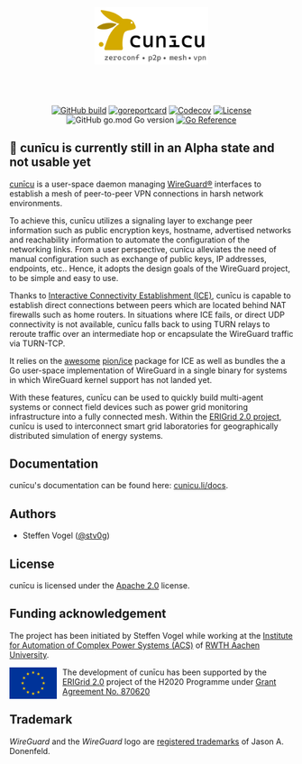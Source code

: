 <!--
SPDX-FileCopyrightText: 2023 Steffen Vogel <post@steffenvogel.de>
SPDX-License-Identifier: Apache-2.0
-->

<div align="center" >
    <img style="width: 40%; margin: 4em 0" src="website/static/img/cunicu_logo.svg" alt="cunīcu logo" />

[![GitHub build](https://img.shields.io/github/actions/workflow/status/cunicu/cunicu/build.yaml?style=flat-square)](https://github.com/cunicu/cunicu/actions)
[![goreportcard](https://goreportcard.com/badge/github.com/cunicu/cunicu?style=flat-square)](https://goreportcard.com/report/github.com/cunicu/cunicu)
[![Codecov](https://img.shields.io/codecov/c/github/cunicu/cunicu?token=WWQ6SR16LA&style=flat-square)](https://app.codecov.io/gh/cunicu/cunicu)
[![License](https://img.shields.io/github/license/cunicu/cunicu?style=flat-square)](https://github.com/cunicu/cunicu/blob/master/LICENSE)
![GitHub go.mod Go version](https://img.shields.io/github/go-mod/go-version/cunicu/cunicu?style=flat-square)
[![Go Reference](https://pkg.go.dev/badge/github.com/cunicu/cunicu.svg)](https://pkg.go.dev/github.com/cunicu/cunicu)
</div>

## 🚧 cunīcu is currently still in an Alpha state and not usable yet

[cunīcu][cunicu] is a user-space daemon managing [WireGuard®][wireguard] interfaces to establish a mesh of peer-to-peer VPN connections in harsh network environments.

To achieve this, cunīcu utilizes a signaling layer to exchange peer information such as public encryption keys, hostname, advertised networks and reachability information to automate the configuration of the networking links.
From a user perspective, cunīcu alleviates the need of manual configuration such as exchange of public keys, IP addresses, endpoints, etc..
Hence, it adopts the design goals of the WireGuard project, to be simple and easy to use.

Thanks to [Interactive Connectivity Establishment (ICE)](https://en.wikipedia.org/wiki/Interactive_Connectivity_Establishment), cunīcu is capable to establish direct connections between peers which are located behind NAT firewalls such as home routers.
In situations where ICE fails, or direct UDP connectivity is not available, cunīcu falls back to using TURN relays to reroute traffic over an intermediate hop or encapsulate the WireGuard traffic via TURN-TCP.

It relies on the [awesome](https://github.com/pion/awesome-pion) [pion/ice][pion-ice] package for ICE as well as bundles the a Go user-space implementation of WireGuard in a single binary for systems in which WireGuard kernel support has not landed yet.

With these features, cunīcu can be used to quickly build multi-agent systems or connect field devices such as power grid monitoring infrastructure into a fully connected mesh.
Within the [ERIGrid 2.0 project](https://erigrid2.eu), cunīcu is used to interconnect smart grid laboratories for geographically distributed simulation of energy systems.

## Documentation

cunīcu's documentation can be found here: [cunicu.li/docs](https://cunicu.li/docs).

## Authors

-   Steffen Vogel ([@stv0g](https://github.com/stv0g))

## License

cunīcu is licensed under the [Apache 2.0](./LICENSE) license.

## Funding acknowledgement

The project has been initiated by Steffen Vogel while working at the [Institute for Automation of Complex Power Systems (ACS)](https://www.acs.eonerc.rwth-aachen.de) of [RWTH Aachen University](https://www.rwth-aachen.de).

<img alt="European Flag" src="website/static/img/flag_of_europe.svg" align="left" style="height: 4em; margin-right: 10px"/> The development of cunīcu has been supported by the [ERIGrid 2.0][erigrid] project of the H2020 Programme under [Grant Agreement No. 870620](https://cordis.europa.eu/project/id/870620)

## Trademark

_WireGuard_ and the _WireGuard_ logo are [registered trademarks](https://www.wireguard.com/trademark-policy/) of Jason A. Donenfeld.

[wireguard]: https://wireguard.com

[pion-ice]: https://github.com/pion/ice

[cunicu]: https://github.com/cunicu/cunicu

[erigrid]: https://erigrid2.eu
